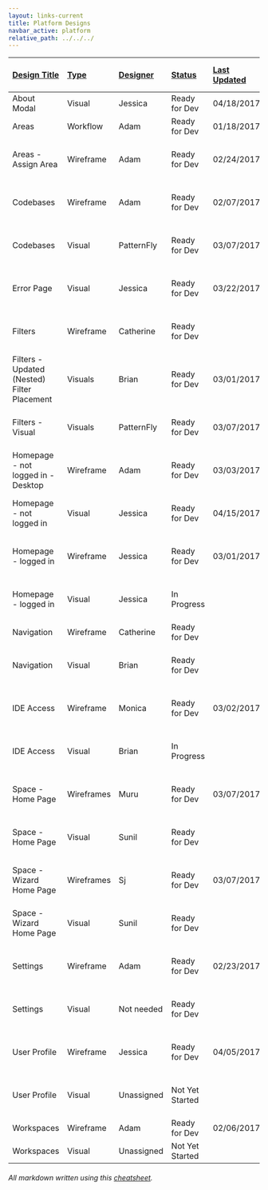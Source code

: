 ```yaml
---
layout: links-current
title: Platform Designs
navbar_active: platform
relative_path: ../../../
---
```


| <a href="javascript:SortTable(0);" class="sort">Design Title | <a href="javascript:SortTable(1);" class="sort">Type</a> | <a href="javascript:SortTable(2);" class="sort">Designer</a> | <a href="javascript:SortTable(3);" class="sort">Status<a/> | <a href="javascript:SortTable(4, 'D', 'mdy');" class="sort">Last Updated</a> | Design Links | Work Item Link
| :---                                              |:---                   |:---           |:---               |:---               |:---                                                                                                      |:---
| About Modal                     | Visual             | Jessica        | Ready for Dev     | 04/18/2017        | [https://redhat.invisionapp.com/share/FUBEES139](https://redhat.invisionapp.com/share/FUBEES139)
| Areas                                             | Workflow              | Adam          | Ready for Dev     | 01/18/2017        | [https://redhat.invisionapp.com/share/67A35QD4B](https://redhat.invisionapp.com/share/67A35QD4B)
| Areas - Assign Area                               | Wireframe             | Adam          | Ready for Dev     | 02/24/2017        | [https://redhat.invisionapp.com/share/XCA839ET9](https://redhat.invisionapp.com/share/XCA839ET9)         | [UX GitHub Issue 129](https://github.com/fabric8io/fabric8-ux/issues/129)
| Codebases                                         | Wireframe             | Adam          | Ready for Dev     | 02/07/2017        | [https://redhat.invisionapp.com/share/FXACSF1AP](https://redhat.invisionapp.com/share/FXACSF1AP)         | [UX GitHub Issue 150](https://github.com/fabric8io/fabric8-ux/issues/150)
| Codebases                                         | Visual                | PatternFly    | Ready for Dev     | 03/07/2017        | [PatternFly List View with Expanding Rows](http://www.patternfly.org/pattern-library/content-views/list-view/#/api)  | [UX GitHub Issue 238](https://github.com/fabric8io/fabric8-ux/issues/238)
| Error Page                                        | Visual                | Jessica       | Ready for Dev     | 03/22/2017        | [https://redhat.invisionapp.com/share/BWASGWISX](https://redhat.invisionapp.com/share/BWASGWISX)         | [UX GitHub Issue 284](https://github.com/fabric8io/fabric8-ux/issues/284)
| Filters                                           | Wireframe             | Catherine     | Ready for Dev     |                   | [https://redhat.invisionapp.com/share/56AH8F1XM](https://redhat.invisionapp.com/share/56AH8F1XM)         | [UX GitHub Issue 158](https://github.com/fabric8io/fabric8-ux/issues/158)
| Filters - Updated (Nested) Filter Placement       | Visuals               | Brian         | Ready for Dev     | 03/01/2017        | [https://redhat.invisionapp.com/share/JHAOAEEYW](https://redhat.invisionapp.com/share/JHAOAEEYW)         | [UX GitHub Issue 269](https://github.com/fabric8io/fabric8-ux/issues/269)
| Filters - Visual                                  | Visuals               | PatternFly    | Ready for Dev     | 03/07/2017        | [PatternFly Toolbar with Filtering](http://www.patternfly.org/pattern-library/forms-and-controls/toolbar/#/api)  | [UX GitHub Issue 132](https://github.com/fabric8io/fabric8-ux/issues/132)
| Homepage - not logged in - Desktop                | Wireframe             | Adam          | Ready for Dev     | 03/03/2017        | [https://redhat.invisionapp.com/share/3UAMWOEF4](https://redhat.invisionapp.com/share/3UAMWOEF4)         | [UX GitHub Issue 188](https://github.com/fabric8io/fabric8-ux/issues/188)
| Homepage - not logged in                          | Visual                | Jessica       | Ready for Dev     | 04/15/2017        | [https://redhat.invisionapp.com/share/8FB4YEY2W](https://redhat.invisionapp.com/share/8FB4YEY2W)         | [UX GitHub Issue 258](https://github.com/fabric8io/fabric8-ux/issues/258)
| Homepage - logged in                              | Wireframe             | Jessica       | Ready for Dev     | 03/01/2017        | [https://redhat.invisionapp.com/share/XZAOBAOPB](https://redhat.invisionapp.com/share/XZAOBAOPB)         | [UX GitHub Issue 225](https://github.com/fabric8io/fabric8-ux/issues/225)
| Homepage - logged in                              | Visual                | Jessica       | In Progress       |                   |                                                                                                          | [UX GitHub Issue 261](https://github.com/fabric8io/fabric8-ux/issues/261)
| Navigation                                        | Wireframe             | Catherine     | Ready for Dev     |                   | [https://redhat.invisionapp.com/share/QP8Z5FMVM](https://redhat.invisionapp.com/share/QP8Z5FMVM)         |
| Navigation                                        | Visual                | Brian         | Ready for Dev     |                   | [https://redhat.invisionapp.com/share/N7B8IRLUK](https://redhat.invisionapp.com/share/N7B8IRLUK)         | [UX GitHub Issue 223](https://github.com/fabric8io/fabric8-ux/issues/223)
| IDE Access                                        | Wireframe             | Monica        | Ready for Dev     | 03/02/2017        | [https://redhat.invisionapp.com/share/5UAH0I2BE](https://redhat.invisionapp.com/share/5UAH0I2BE)         | [UX GutHub Issue 152](https://github.com/fabric8io/fabric8-ux/issues/152)
| IDE Access                                        | Visual                | Brian         | In Progress       |                   |                                                                                                          | [UX GitHub Issue 286](https://github.com/fabric8io/fabric8-ux/issues/286)
| Space - Home Page                                 | Wireframes            | Muru          | Ready for Dev     | 03/07/2017        | [https://redhat.invisionapp.com/share/4WB1WXGK9](https://redhat.invisionapp.com/share/4WB1WXGK9)                                                                                                         | [UX GitHub Issue 213](https://github.com/fabric8io/fabric8-ux/issues/213)
| Space - Home Page                                 | Visual                | Sunil         | Ready for Dev     |                   | [https://redhat.invisionapp.com/share/TNAXIS9UW](https://redhat.invisionapp.com/share/TNAXIS9UW)                                                                                                         | [UX GitHub Issue 228](https://github.com/fabric8io/fabric8-ux/issues/228)
| Space - Wizard Home Page                          | Wireframes            | Sj            | Ready for Dev     | 03/07/2017        | [https://redhat.invisionapp.com/share/QNAOD7PF4](https://redhat.invisionapp.com/share/QNAOD7PF4)         | [UX GitHub Issue 210](https://github.com/fabric8io/fabric8-ux/issues/210)
| Space - Wizard Home Page                          | Visual                | Sunil         | Ready for Dev     |                   | [https://redhat.invisionapp.com/share/Z9B9OWP5S](https://redhat.invisionapp.com/share/Z9B9OWP5S)                                                                                                         | [UX GitHub Issue 253](https://github.com/fabric8io/fabric8-ux/issues/253)
| Settings                                          | Wireframe             | Adam          | Ready for Dev     | 02/23/2017        | [https://redhat.invisionapp.com/share/7XAIMZBBK](https://redhat.invisionapp.com/share/7XAIMZBBK)         | [UX GitHub Issue 160](https://github.com/fabric8io/fabric8-ux/issues/160)
| Settings                                          | Visual                | Not needed    | Ready for Dev     |                   | [PatternFly List View](http://www.patternfly.org/pattern-library/content-views/list-view/)               | [UX GitHub Issue 255](https://github.com/fabric8io/fabric8-ux/issues/255)
| User Profile                                      | Wireframe             | Jessica       | Ready for Dev     | 04/05/2017        | [https://redhat.invisionapp.com/share/KQB6LEHM8](https://redhat.invisionapp.com/share/KQB6LEHM8)         | [UX GitHub Issue 301](https://github.com/fabric8io/fabric8-ux/issues/301)
| User Profile                                      | Visual                | Unassigned    | Not Yet Started   |                   |                                                                                                          | [UX GitHub Issue 321](https://github.com/fabric8io/fabric8-ux/issues/321)
| Workspaces                                        | Wireframe             | Adam          | Ready for Dev     | 02/06/2017        | [https://redhat.invisionapp.com/share/GUABZY4PQ](https://redhat.invisionapp.com/share/GUABZY4PQ)         |
| Workspaces                                        | Visual                | Unassigned    | Not Yet Started   |                   |                                                                                                          |

###### All markdown written using this [cheatsheet](https://github.com/adam-p/markdown-here/wiki/Markdown-Cheatsheet).
